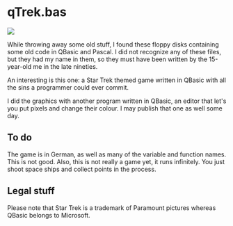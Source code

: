 # qTrek.bas

<img src="//github.com/strathausen/qtrek.bas/" />

While throwing away some old stuff,
I found these floppy disks
containing some old code in QBasic and Pascal.
I did not recognize any of these files,
but they had my name in them,
so they must have been written
by the 15-year-old me
in the late nineties.

An interesting is this one:
a Star Trek themed game written in QBasic
with all the sins a programmer could ever commit.

I did the graphics with another program written in
QBasic, an editor that let's you put pixels and
change their colour.
I may publish that one as well some day.

## To do

The game is in German,
as well as many of the variable and function names.
This is not good.
Also, this is not really a game yet, it runs infinitely.
You just shoot space ships and collect points in the process.

## Legal stuff

Please note that Star Trek is a trademark of Paramount pictures
whereas QBasic belongs to Microsoft.
